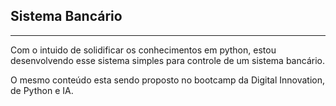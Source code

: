 Sistema Bancário
----
----

Com o intuido de solidificar os conhecimentos em python, estou desenvolvendo esse sistema simples para controle de um sistema bancário.

O mesmo conteúdo esta sendo proposto no bootcamp da Digital Innovation, de Python e IA. 
